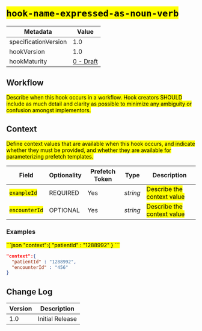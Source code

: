 # <mark>`hook-name-expressed-as-noun-verb`</mark>

| Metadata | Value
| ---- | ----
| specificationVersion | 1.0
| hookVersion | 1.0
| hookMaturity | [0 - Draft](../../specification/1.0/#hook-maturity-model)

## Workflow

<mark>Describe when this hook occurs in a workflow. Hook creators SHOULD include as much detail and clarity as possible to minimize any ambiguity or confusion amongst implementors.</mark>

## Context

<mark>Define context values that are available when this hook occurs, and indicate whether they must be provided, and whether they are available for parameterizing prefetch templates.</mark>

Field | Optionality | Prefetch Token | Type | Description
----- | -------- | ---- | ---- | ----
<mark>`exampleId`</mark> | REQUIRED | Yes | *string* | <mark>Describe the context value</mark>
<mark>`encounterId`</mark> | OPTIONAL | Yes | *string* | <mark>Describe the context value</mark>

### Examples

<mark>
```json
"context":{
  "patientId" : "1288992"
}
```

```json
"context":{
  "patientId" : "1288992",
  "encounterId" : "456"
}
```
</mark>

## Change Log

Version | Description
---- | ----
1.0 | Initial Release

